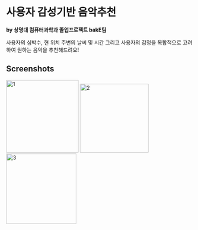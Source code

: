 # 사용자 감성기반 음악추천
**by 상명대 컴퓨터과학과 졸업프로젝트 bakE팀<br>**

사용자의 심박수, 현 위치 주변의 날씨 및 시간 그리고 사용자의 감정을 복합적으로 고려하여 원하는 음악을 추천해드려요! <br>

Screenshots
-----------

<div>
  <img width="195" alt="1" src="https://user-images.githubusercontent.com/18053479/96361634-642bee80-1162-11eb-842a-fd0dcc2ee22d.PNG">
  <img width="185" alt="2" src="https://user-images.githubusercontent.com/18053479/96361636-655d1b80-1162-11eb-9083-80383cc4db3a.PNG">
  <img width="189" alt="3" src="https://user-images.githubusercontent.com/18053479/96361637-65f5b200-1162-11eb-9a9b-e52973d30f8c.PNG">
</div>
